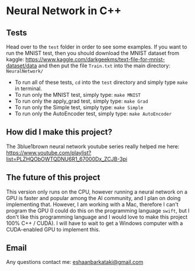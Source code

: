 # Neural Network in C++

## Tests
Head over to the `test` folder in order to see some examples. If you want to run the MNIST test, then you should download the MNIST dataset from kaggle:
https://www.kaggle.com/darkgeekms/text-file-for-mnist-dataset/data
and then put the file `Train.txt` into the main directory: `NeuralNetwork/`
 
- To run all of these tests, `cd` into the `test` directory and simply type `make` in terminal.
- To run only the MNIST test, simply type: `make MNIST`
- To run only the apply_grad test, simply type: `make Grad`
- To run only the Simple test, simply type: `make Simple`
- To run only the AutoEncoder test, simply type: `make AutoEncoder`

## How did I make this project?

The 3blue1brown neural network youtube series really helped me here: https://www.youtube.com/playlist?list=PLZHQObOWTQDNU6R1_67000Dx_ZCJB-3pi

## The future of this project
This version only runs on the CPU, however running a neural network on a GPU is faster and popular among the AI community, and I plan on doing implementing that. However, I am working with a Mac, therefore I can't program the GPU (I could do this on the programming language `swift`,  but I don't like this programming language and I would love to make this project 100% C++ / CUDA). I will have to wait to get a Windows computer with a CUDA-enabled GPU to implement this.

## Email
Any questions contact me: eshaanbarkataki@gmail.com
